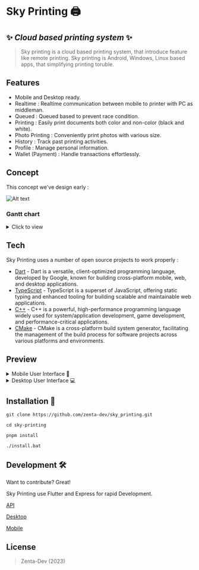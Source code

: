 # Sky Printing 🖨️
## ✨ _Cloud based printing system_ ✨

> Sky printing is a cloud based printing system, that introduce feature like remote printing. Sky printing is Android, Windows, Linux based apps, that simplifying printing toruble.   


## Features
- Mobile and Desktop ready.
- Realtime : Realtime communication between mobile to printer with PC as middleman.
- Queued : Queued based to prevent race condition.
- Printing : Easily print documents both color and non-color (black and white). 
- Photo Printing : Conveniently print photos with various size.
- History : Track past printing activities.
- Profile : Manage personal information.
- Wallet (Payment) : Handle transactions effortlessly.

## Concept
This concept we've design early :

![Alt text](https://raw.githubusercontent.com/Zenta-Code/sky_printing/dc5499dfc3426b2e39b4501d9a05bda69157d479/images/base-concepts.svg "Base Concepts")

### Gantt chart

<details>
    <summary>Click to view</summary>

```mermaid
gantt
    title Sky Printing

    section Environment Setup
        Initialize Turborepo     :a1, 2023-01-01, 30d
        Setup API Workspace     :after a1  , 20d
        Setup Mobile Workspace  :after a1  , 20d
        Setup Desktop Workspace :after a1  , 20d
        Setup Shared Package    :after a1  , 20d

    section API
        Create Schema            :a2, 2023-02-01, 40d
            User                 :after a2, 10d
            Store                :after a2, 10d
            Printer              :after a2, 10d
            Bundle               :after a2, 10d
            Document             :after a2, 10d
            Order                :after a2, 10d
        Create Rest API Controller :after a2  , 20d
            User                 :after a2, 5d
            Store                :after a2, 5d
            Printer              :after a2, 5d
            Bundle               :after a2, 5d
            Document             :after a2, 5d
            Order                :after a2, 5d
        Create Seeder             :after a2  , 5d
        Create Types Validation   :after a2  , 10d
            User                 :after a2, 2d
            Store                :after a2, 2d
            Printer              :after a2, 2d
            Bundle               :after a2, 2d
            Document             :after a2, 2d
            Order                :after a2, 2d
        Optimize Auth with Middleware :after a2, 5d
        Create Sanitizer for Crucial Data :after a2, 5d
        Create Routing for Rest API :after a2, 5d
        Create WebSocket         :after a2, 5d
        Add Payment Gateway      :after a2, 5d

    section Create Core Package
        Create Entities          :a3, 2023-03-15, 40d
            User                 :after a3, 7d
            Store                :after a3, 7d
            Printer              :after a3, 7d
            Bundle               :after a3, 7d
            Document             :after a3, 7d
            Order                :after a3, 7d
        Create Models            :after a3  , 20d
            User                 :after a3, 5d
            Store                :after a3, 5d
            Printer              :after a3, 5d
            Bundle               :after a3, 5d
            Document             :after a3, 5d
            Order                :after a3, 5d
        Create Core Package       :after a3  , 30d
            Create Response Handler :after a3, 5d
            Create Common Utilities & Context Extension :after a3, 5d
            Create Network Adapter :after a3, 5d
            Create WebSocket Adapter :after a3, 5d
            Create Payment Gateway Adapter :after a3, 5d
            Create GPS Adapter   :after a3, 5d
            Create Localization  :after a3, 5d
        Create Abstraction Contract Repository :after a3, 15d
            Auth                 :after a3, 5d
            Store                :after a3, 5d
            Product              :after a3, 5d
            Location             :after a3, 5d
        Create Implementation of Contract Repository :after a3, 15d
            Auth                 :after a3, 5d
            Store                :after a3, 5d
            Product              :after a3, 5d
            Location             :after a3, 5d
        Create Data Source        :after a3  , 25d
            Remote               :after a3, 5d
            Auth                 :after a3, 5d
            Store                :after a3, 5d
            Local                :after a3, 5d
            GPS Location         :after a3, 5d
        Create Use Case           :after a3  , 40d
            Login                :after a3, 3d
            Register             :after a3, 3d
            Fetch User Data      :after a3, 3d
            Fetch Store          :after a3, 3d
            Fetch Store Products :after a3, 3d
            Post Order           :after a3, 3d
            Update Location      :after a3, 3d
            Connect Socket        :after a3, 3d
            Join Room (Store)    :after a3, 3d
            Send Socket Message  :after a3, 3d
            Retrieve Broadcast Message :after a3, 3d
        Local                    :after a3  , 5d
            Fetch GPS Location   :after a3, 5d

```

</details>

## Tech

Sky Printing uses a number of open source projects to work properly :

- [Dart](https://dart.dev/get-dart/) - Dart is a versatile, client-optimized programming language, developed by Google, known for building cross-platform mobile, web, and desktop applications.
- [TypeScript](https://www.npmjs.com/package/typescript) - TypeScript is a superset of JavaScript, offering static typing and enhanced tooling for building scalable and maintainable web applications.
- [C++](https://code.visualstudio.com/docs/languages/cpp) - C++ is a powerful, high-performance programming language widely used for system/application development, game development, and performance-critical applications.
- [CMake](https://cmake.org/cmake/help/latest/guide/tutorial/Installing%20and%20Testing.html) - CMake is a cross-platform build system generator, facilitating the management of the build process for software projects across various platforms and environments.

## Preview

<details>
    <summary>Mobile User Interface 📱</summary>
    
- Landing Screen
![Alt text](https://github.com/zenta-dev/sky_printing/blob/main/images/Mobile/Landing%20Space.png?raw=true "Landing Screen") 
- Login Screen
![Alt text](https://github.com/zenta-dev/sky_printing/blob/main/images/Mobile/Login.png?raw=true "Login Screen")
- Home Screen
![Alt text](https://github.com/zenta-dev/sky_printing/blob/main/images/Mobile/Home.png?raw=true "Home Screen")
- Print Screen
![Alt text](https://github.com/zenta-dev/sky_printing/blob/main/images/Mobile/Upload%20File.png?raw=true "Print screen")
- Preview Screen
![Alt text](https://github.com/zenta-dev/sky_printing/blob/main/images/Mobile/View%20File.png?raw=true "Prview Screen")
</details>

<details>
    <summary>Desktop User Interface 💻</summary>
    
- Dashboard Screen
![Alt text](https://github.com/zenta-dev/sky_printing/blob/main/images/Desktop/Home.png?raw=true "Dashboard")
- Print Queue
![Alt text](https://github.com/zenta-dev/sky_printing/blob/main/images/Desktop/Order.png?raw=true "Print Queue")
</details>

## Installation 🚀

```
git clone https://github.com/zenta-dev/sky_printing.git
```
```
cd sky-printing
```
```
pnpm install
```
```
./install.bat
```

## Development 🛠️
Want to contribute? Great!

Sky Printing use Flutter and Express for rapid Development. 
 
[API](https://github.com/Zenta-Code/sky_printing/blob/main/apps/desktop/README.md)
 
[Desktop](https://github.com/Zenta-Code/sky_printing/blob/main/apps/desktop/README.md)
 
[Mobile](https://github.com/Zenta-Code/sky_printing/blob/main/apps/mobile/README.md)

## License

> Zenta-Dev (2023) 
